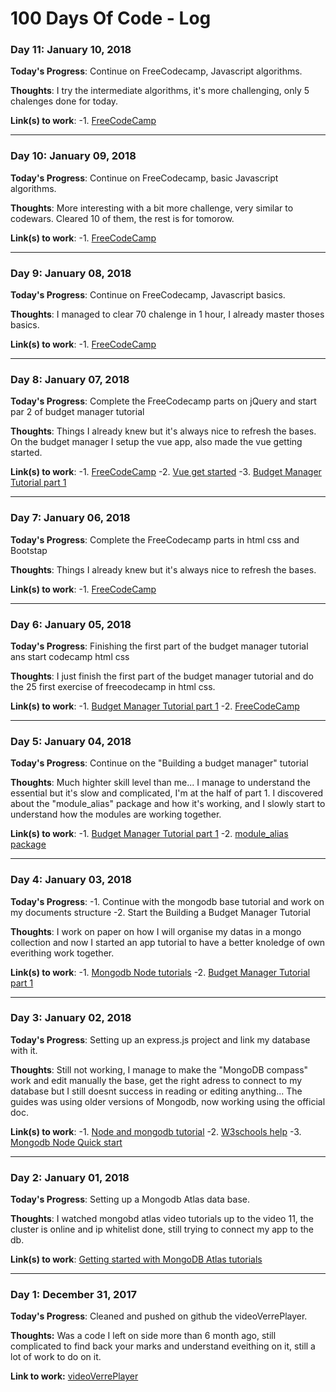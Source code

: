 # 100 Days Of Code - Log

### Day 11: January 10, 2018 

**Today's Progress**: Continue on FreeCodecamp, Javascript algorithms.

**Thoughts**: I try the intermediate algorithms, it's more challenging, only 5 chalenges done for today.

**Link(s) to work**: 
-1. [FreeCodeCamp](https://www.freecodecamp.org/leomarius)

-----------

### Day 10: January 09, 2018 

**Today's Progress**: Continue on FreeCodecamp, basic Javascript algorithms.

**Thoughts**: More interesting with a bit more challenge, very similar to codewars. Cleared 10 of them, the rest is for tomorow.

**Link(s) to work**: 
-1. [FreeCodeCamp](https://www.freecodecamp.org/leomarius)

-----------

### Day 9: January 08, 2018 

**Today's Progress**: Continue on FreeCodecamp, Javascript basics.

**Thoughts**: I managed to clear 70 chalenge in 1 hour, I already master thoses basics.

**Link(s) to work**: 
-1. [FreeCodeCamp](https://www.freecodecamp.org/leomarius)

-----------

### Day 8: January 07, 2018 

**Today's Progress**: Complete the FreeCodecamp parts on jQuery and start par 2 of budget manager tutorial

**Thoughts**: Things I already knew but it's always nice to refresh the bases.
On the budget manager I setup the vue app, also made the vue getting started.

**Link(s) to work**: 
-1. [FreeCodeCamp](https://www.freecodecamp.org/leomarius)
-2. [Vue get started](https://vuejs.org/v2/guide/)
-3. [Budget Manager Tutorial part 1](https://codeburst.io/building-a-budget-manager-with-vue-js-and-node-js-part-ii-f08c410c944d)


-----------

### Day 7: January 06, 2018 

**Today's Progress**: Complete the FreeCodecamp parts in html css and Bootstap

**Thoughts**: Things I already knew but it's always nice to refresh the bases.

**Link(s) to work**: 
-1. [FreeCodeCamp](https://www.freecodecamp.org/leomarius)

-----------

### Day 6: January 05, 2018 

**Today's Progress**: Finishing the first part of the budget manager tutorial ans start codecamp html css

**Thoughts**: I just finish the first part of the budget manager tutorial and do the 25 first exercise of freecodecamp in html css.

**Link(s) to work**: 
-1. [Budget Manager Tutorial part 1](https://codeburst.io/building-a-budget-manager-with-vue-js-and-node-js-part-i-f3d7311822a8)
-2. [FreeCodeCamp](https://www.freecodecamp.org/challenges/nest-an-anchor-element-within-a-paragraph)

-------------

### Day 5: January 04, 2018 

**Today's Progress**: Continue on the "Building a budget manager" tutorial

**Thoughts**: Much highter skill level than me... I manage to understand the essential but it's slow and complicated, I'm at the half of part 1.
I discovered about the "module_alias" package and how it's working, and I slowly start to understand how the modules are working together. 

**Link(s) to work**: 
-1. [Budget Manager Tutorial part 1](https://codeburst.io/building-a-budget-manager-with-vue-js-and-node-js-part-i-f3d7311822a8)
-2. [module_alias package](https://www.npmjs.com/package/module-alias)

-------------

### Day 4: January 03, 2018 

**Today's Progress**: -1. Continue with the mongodb base tutorial and work on my documents structure
-2. Start the Building a Budget Manager Tutorial

**Thoughts**: I work on paper on how I will organise my datas in a mongo collection and now I started an app tutorial to have a better knoledge of own everithing work together.

**Link(s) to work**: 
-1. [Mongodb Node tutorials](http://mongodb.github.io/node-mongodb-native/3.0/tutorials/projections/)
-2. [Budget Manager Tutorial part 1](https://codeburst.io/building-a-budget-manager-with-vue-js-and-node-js-part-i-f3d7311822a8)

-------------

### Day 3: January 02, 2018 

**Today's Progress**: Setting up an express.js project and link my database with it.

**Thoughts**: Still not working, I manage to make the "MongoDB compass" work and edit manually the base, get the right adress to connect to my database but I still doesnt success in reading or editing anything...
The guides was using older versions of Mongodb, now working using the official doc.

**Link(s) to work**:
-1. [Node and mongodb tutorial](https://zestedesavoir.com/tutoriels/312/debuter-avec-mongodb-pour-node-js/)
-2. [W3schools help](https://www.w3schools.com/nodejs/nodejs_mongodb.asp)
-3. [Mongodb Node Quick start](http://mongodb.github.io/node-mongodb-native/3.0/quick-start/quick-start/)

-------------

### Day 2: January 01, 2018 

**Today's Progress**: Setting up a Mongodb Atlas data base.

**Thoughts**: I watched mongobd atlas video tutorials up to the video 11, the cluster is online and ip whitelist done, still trying to connect my app to the db.

**Link(s) to work**: [ Getting started with MongoDB Atlas tutorials](https://www.youtube.com/watch?v=tpz-6Trd1UI&list=PL4RCxklHWZ9smTpR3hUdq53Su601yCPLj&index=8)

-------------

### Day 1: December 31, 2017

**Today's Progress**: Cleaned and pushed on github the videoVerrePlayer.

**Thoughts:** Was a code I left on side more than 6 month ago, still complicated to find back your marks and understand eveithing on it, still a lot of work to do on it.

**Link to work:** [videoVerrePlayer](https://github.com/LeoMarius/videoVerrePlayer)

